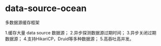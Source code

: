 # data-source-ocean
多数据源缓存框架

1.缓存大量 data source 数据源；
2.异步探测数据源过期时间；
3.异步关闭过期数据源；
4.支持HikariCP，Druid等多种数据源；
5.高吞吐高并发。
